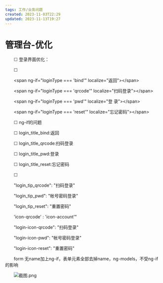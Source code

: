 ```yaml
---
tags: 工作/业务问题
created: 2023-11-03T22:29
updated: 2023-11-13T19:27
---
```

# 管理台-优化

　　☐ 登录界面优化：

　　☐

　　\<span ng-if="loginType === 'bind'" localize="返回"\>\</span\>

　　\<span ng-if="loginType === 'qrcode'" localize="扫码登录"\>\</span\>

　　\<span ng-if="loginType === 'pwd'" localize="登 录"\>\</span\>

　　\<span ng-if="loginType === 'reset'" localize="忘记密码"\>\</span\>

　　☐ ng-if的问题

　　☐ login_title_bind:返回

　　☐ login_title_qrcode:扫码登录

　　☐ login_title_pwd:登录

　　☐ login_title_reset:忘记密码

　　☐

　　"login_tip_qrcode": "扫码登录"

　　"login_tip_pwd": "帐号密码登录"

　　"login_tip_reset": "重置密码"

　　'icon-qrcode' : 'icon-account'"

　　"login-icon-qrcode": "扫码登录"

　　"login-icon-pwd": "帐号密码登录"

　　"login-icon-reset": "重置密码"

　　form 无name加上ng-if，表单元素全部去掉name，ng-models，不受ng-if的影响

　　![截图.png](image1-20230708221750-9hj5p5b.png)
